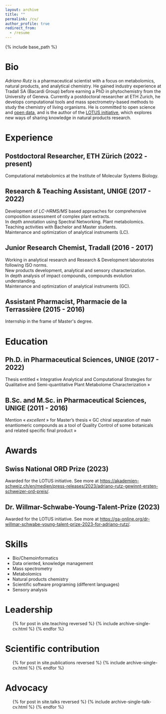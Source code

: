 ```yaml
---
layout: archive
title: ""
permalink: /cv/
author_profile: true
redirect_from:
  - /resume
---
```


{% include base_path %}

Bio
======

*Adriano Rutz* is a pharmaceutical scientist with a focus on metabolomics, natural products, and analytical chemistry.
He gained industry experience at Tradall SA (Bacardi Group) before earning a PhD in phytochemistry from the University of Geneva.
Currently a postdoctoral researcher at ETH Zurich, he develops computational tools and mass spectrometry-based methods to study the chemistry of living organisms.
He is committed to open science and [open data](https://akademien-schweiz.ch/en/current/news/adriano-rutz-gewinnt-ersten-schweizer-ord-preis), and is the author of the [LOTUS initiative](https://doi.org/10.7554/eLife.70780), which explores new ways of sharing knowledge in natural products research.

Experience
======

## Postdoctoral Researcher, ETH Zürich (2022 - present)

Computational metabolomics at the Institute of Molecular Systems Biology.

## Research & Teaching Assistant, UNIGE  (2017 - 2022)

Development of *LC-HRMS/MS* based approaches for comprehensive composition assessment of complex plant extracts.<br/>
In depth annotation using Spectral Networking. Plant metabolomics. <br/>
Teaching activities with Bachelor and Master students. <br/>
Maintenance and optimization of analytical instruments (LC).

## Junior Research Chemist, Tradall (2016 - 2017)

Working in analytical research and Research & Development laboratories following ISO norms. <br/>
New products development, analytical and sensory characterization. <br/>
In depth analysis of impact compounds, compounds evolution understanding. <br/>
Maintenance and optimization of analytical instruments (GC).

## Assistant Pharmacist, Pharmacie de la Terrassière (2015 - 2016)

Internship in the frame of Master's degree.

Education
======

## Ph.D. in Pharmaceutical Sciences, UNIGE (2017 - 2022)

Thesis entitled « Integrative Analytical and Computational Strategies for Qualitative and Semi-quantitative Plant
Metabolome Characterization »

## B.Sc. and M.Sc. in Pharmaceutical Sciences, UNIGE (2011 - 2016)

Mention « *excellent* » for Master’s thesis « GC chiral separation of main enantiomeric compounds as a tool of Quality
Control of some botanicals and related specific final product »

Awards
======

## Swiss National ORD Prize (2023)

Awarded for the LOTUS initiative. See more at <https://akademien-schweiz.ch/en/medien/press-releases/2023/adriano-rutz-gewinnt-ersten-schweizer-ord-preis/>.

## Dr. Willmar-Schwabe-Young-Talent-Prize (2023)

Awarded for the LOTUS initiative. See more at <https://ga-online.org/dr-willmar-schwabe-young-talent-prize-2023-for-adriano-rutz/>.

Skills
======

* Bio/Chemoinformatics <br/>
* Data oriented, knowledge management <br/>
* Mass spectrometry <br/>
* Metabolomics <br/>
* Natural products chemistry <br/>
* Scientific software programing (different languages) <br/>
* Sensory analysis <br/>

Leadership
======
  <ul>{% for post in site.teaching reversed %}
    {% include archive-single-cv.html %}
  {% endfor %}</ul>

Scientific contribution
======
  <ul>{% for post in site.publications reversed %}
    {% include archive-single-cv.html %}
  {% endfor %}</ul>

Advocacy
======
  <ul>{% for post in site.talks reversed %}
    {% include archive-single-talk-cv.html %}
  {% endfor %}</ul>
